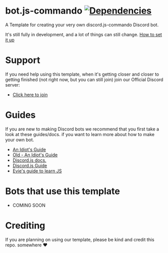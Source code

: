 # bot.js-commando [![Dependencies](https://david-dm.org/A-da-m/bot.js-commando.svg)](https://github.com/A-da-m/bot.js-commando)
A Template for creating your very own discord.js-commando Discord bot.

It's still fully in development, and a lot of things can still change.
[How to set it up](https://github.com/abcdan/bot.js/wiki/Installation)

# Support
If you need help using this template, when it's getting closer and closer to getting finished (not right now, but you can still join) join our Official Discord server:
- [Click here to join](https://discord.gg/fFanWmU)

# Guides
If you are new to making Discord bots we recommend that you first take a look at these guides/docs. if you want to learn more about how to make your own bot.

- [An Idiot's Guide](https://anidiots.guide/)
- [Old - An Idiot's Guide](https://legacy.gitbook.com/book/anidiotsguide_old/discord-js-bot-guide)
- [Discord.js docs.](https://discord.js.org/#/docs/main/stable/general/welcome)
- [Discord.js Guide](https://discordjs.guide/#/)
- [Evie's guide to learn JS](https://evie.gitbook.io/js/)

# Bots that use this template
- COMING SOON


# Crediting
If you are planning on using our template, please be kind and credit this repo. somewhere :heart:
